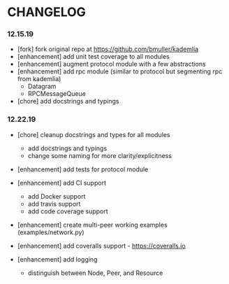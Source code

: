 # CHANGELOG

### 12.15.19
- [fork] fork original repo at https://github.com/bmuller/kademlia
- [enhancement] add unit test coverage to all modules
- [enhancement] augment protocol module with a few abstractions
- [enhancement] add rpc module (similar to protocol but segmenting rpc from kademlia)
   - Datagram
   - RPCMessageQueue
- [chore] add docstrings and typings

### 12.22.19
- [chore] cleanup docstrings and types for all modules
   - add docstrings and typings
   - change some naming for more clarity/explicitness
- [enhancement] add tests for protocol module
- [enhancement] add CI support
   - add Docker support
   - add travis support
   - add code coverage support
- [enhancement] create multi-peer working examples (examples/network.py)

- [enhancement] add coveralls support - https://coveralls.io
- [enhancement] add logging
   - distinguish between Node, Peer, and Resource